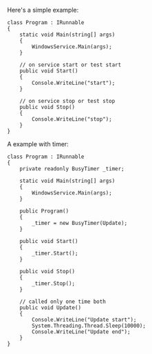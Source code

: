 ﻿Here's a simple example:

	class Program : IRunnable
	{
		static void Main(string[] args)
		{
			WindowsService.Main(args);
		}
		
		// on service start or test start
		public void Start()
		{
            Console.WriteLine("start");
		}
		
		// on service stop or test stop
		public void Stop()
		{
            Console.WriteLine("stop");
		}
	}

A example with timer:

	class Program : IRunnable
	{
        private readonly BusyTimer _timer;

        static void Main(string[] args)
        {
            WindowsService.Main(args);
        }

        public Program()
        {
            _timer = new BusyTimer(Update);
        }
        
        public void Start()
        {
            _timer.Start();
        }

        public void Stop()
        {
            _timer.Stop();
        }
        
		// called only one time both
        public void Update()
        {
            Console.WriteLine("Update start");
            System.Threading.Thread.Sleep(10000);
            Console.WriteLine("Update end");
        }
    }
